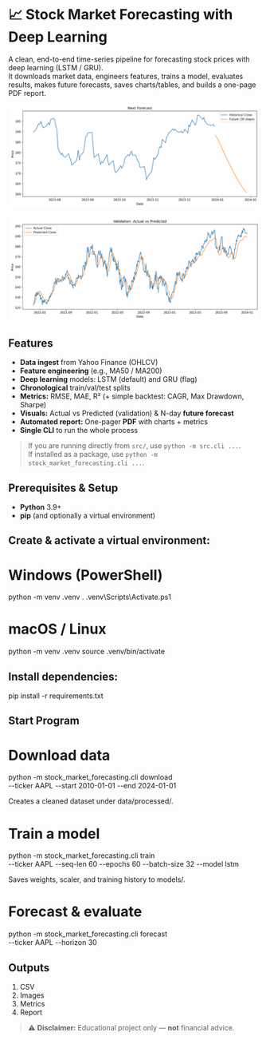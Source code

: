 # 📈 Stock Market Forecasting with Deep Learning
A clean, end-to-end time-series pipeline for forecasting stock prices with deep learning (LSTM / GRU).  
It downloads market data, engineers features, trains a model, evaluates results, makes future forecasts, saves charts/tables, and builds a one-page PDF report.

![Stock forecasting screenshot](https://raw.githubusercontent.com/Gladmots/stock-market-forecasting-dl/main/stock_market_forecasting/Screenshot%202025-08-24%20160607.png)

![Stock forecasting screenshot 2](https://raw.githubusercontent.com/Gladmots/stock-market-forecasting-dl/main/stock_market_forecasting/Screenshot%202025-08-24%20160629.png)

## Features
- **Data ingest** from Yahoo Finance (OHLCV)
- **Feature engineering** (e.g., MA50 / MA200)
- **Deep learning** models: LSTM (default) and GRU (flag)
- **Chronological** train/val/test splits
- **Metrics:** RMSE, MAE, R² (+ simple backtest: CAGR, Max Drawdown, Sharpe)
- **Visuals:** Actual vs Predicted (validation) & N-day **future forecast**
- **Automated report:** One-pager **PDF** with charts + metrics
- **Single CLI** to run the whole process


> If you are running directly from `src/`, use `python -m src.cli ...`.  
> If installed as a package, use `python -m stock_market_forecasting.cli ...`.

## Prerequisites & Setup

- **Python** 3.9+  
- **pip** (and optionally a virtual environment)

## Create & activate a virtual environment:


# Windows (PowerShell)
python -m venv .venv
. .venv\Scripts\Activate.ps1

# macOS / Linux
python -m venv .venv
source .venv/bin/activate

## Install dependencies:

pip install -r requirements.txt

## Start Program

# Download data

python -m stock_market_forecasting.cli download \
  --ticker AAPL --start 2010-01-01 --end 2024-01-01


Creates a cleaned dataset under data/processed/.

# Train a model

python -m stock_market_forecasting.cli train \
  --ticker AAPL --seq-len 60 --epochs 60 --batch-size 32 --model lstm


Saves weights, scaler, and training history to models/.

# Forecast & evaluate

python -m stock_market_forecasting.cli forecast \
  --ticker AAPL --horizon 30

## Outputs

1. CSV
2. Images
3. Metrics
4. Report

> ⚠️ **Disclaimer:** Educational project only — **not** financial advice.


